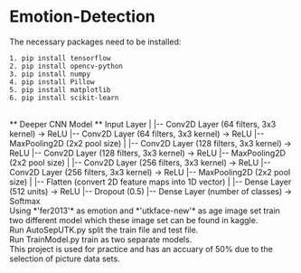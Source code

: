 # Emotion-Detection
The necessary packages need to be installed:<br>

    1. pip install tensorflow
    2. pip install opencv-python
    3. pip install numpy
    4. pip install Pillow
    5. pip install matplotlib
    6. pip install scikit-learn

<br>
** Deeper CNN Model **
Input Layer
|
|-- Conv2D Layer (64 filters, 3x3 kernel) -> ReLU
|-- Conv2D Layer (64 filters, 3x3 kernel) -> ReLU
|-- MaxPooling2D (2x2 pool size)
|
|-- Conv2D Layer (128 filters, 3x3 kernel) -> ReLU
|-- Conv2D Layer (128 filters, 3x3 kernel) -> ReLU
|-- MaxPooling2D (2x2 pool size)
|
|-- Conv2D Layer (256 filters, 3x3 kernel) -> ReLU
|-- Conv2D Layer (256 filters, 3x3 kernel) -> ReLU
|-- MaxPooling2D (2x2 pool size)
|
|-- Flatten (convert 2D feature maps into 1D vector)
|
|-- Dense Layer (512 units) -> ReLU
|-- Dropout (0.5)
|-- Dense Layer (number of classes) -> Softmax



<br>
Using *'fer2013'* as emotion and *'utkface-new'* as age image set train two different model which these image set can be found in kaggle.
<br>
Run AutoSepUTK.py split the train file and test file.
<br>
Run TrainModel.py train as two separate models.
<br>
This project is used for practice and has an accuary of 50% due to the selection of picture data sets.
